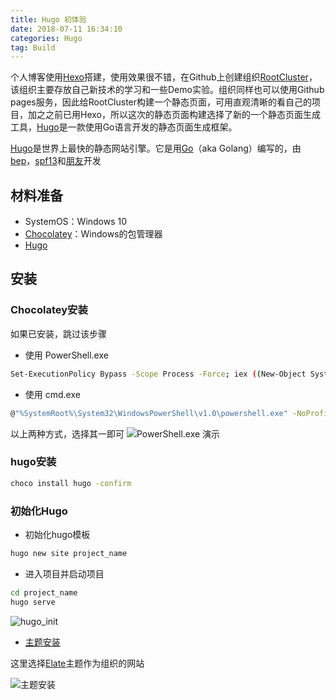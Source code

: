 ```yaml
---
title: Hugo 初体验 
date: 2018-07-11 16:34:10
categories: Hugo
tag: Build
---
```


个人博客使用[Hexo](https://hexo.io/zh-cn/index.html)搭建，使用效果很不错，在Github上创建组织[RootCluster](https://github.com/RootCluster)，该组织主要存放自己新技术的学习和一些Demo实验。组织同样也可以使用Github pages服务，因此给RootCluster构建一个静态页面，可用直观清晰的看自己的项目，加之之前已用Hexo，所以这次的静态页面构建选择了新的一个静态页面生成工具，[Hugo](https://gohugo.io)是一款使用Go语言开发的静态页面生成框架。

[Hugo](https://gohugo.io)是世界上最快的静态网站引擎。它是用[Go](https://golang.org)（aka Golang）编写的，由[bep](https://github.com/bep)，[spf13](https://github.com/spf13)和[朋友](https://github.com/gohugoio/hugo/graphs/contributors)开发

## 材料准备
* SystemOS：Windows 10
* [Chocolatey](https://chocolatey.org)：Windows的包管理器
* [Hugo](https://gohugo.io/getting-started/installing)

## 安装
### Chocolatey安装
如果已安装，跳过该步骤  
* 使用 PowerShell.exe
```bash
Set-ExecutionPolicy Bypass -Scope Process -Force; iex ((New-Object System.Net.WebClient).DownloadString('https://chocolatey.org/install.ps1'))
```
* 使用 cmd.exe
```bash
@"%SystemRoot%\System32\WindowsPowerShell\v1.0\powershell.exe" -NoProfile -InputFormat None -ExecutionPolicy Bypass -Command "iex ((New-Object System.Net.WebClient).DownloadString('https://chocolatey.org/install.ps1'))" && SET "PATH=%PATH%;%ALLUSERSPROFILE%\chocolatey\bin"
```
以上两种方式，选择其一即可
![PowerShell.exe 演示](https://res.cloudinary.com/incoder/image/upload/v1531314279/blog/hugo_install.png)

### hugo安装

```bash
choco install hugo -confirm
```

### 初始化Hugo
* 初始化hugo模板
```bash
hugo new site project_name
```

* 进入项目并启动项目
```bash
cd project_name 
hugo serve
```

![hugo_init](https://res.cloudinary.com/incoder/image/upload/v1531314737/blog/hugo_init.png)

* [主题安装](https://themes.gohugo.io)

这里选择[Elate](https://themes.gohugo.io/hugo-elate-theme)主题作为组织的网站

![主题安装](https://res.cloudinary.com/incoder/image/upload/v1531316293/blog/hugo_theme.png)